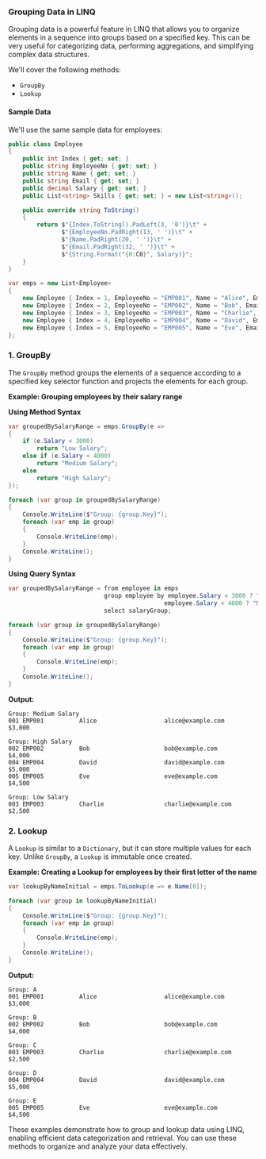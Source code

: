 ### Grouping Data in LINQ

Grouping data is a powerful feature in LINQ that allows you to organize elements in a sequence into groups based on a specified key. This can be very useful for categorizing data, performing aggregations, and simplifying complex data structures.

We'll cover the following methods:
- `GroupBy`
- `Lookup`

#### Sample Data

We'll use the same sample data for employees:

```csharp
public class Employee
{
    public int Index { get; set; }
    public string EmployeeNo { get; set; }
    public string Name { get; set; }
    public string Email { get; set; }
    public decimal Salary { get; set; }
    public List<string> Skills { get; set; } = new List<string>();

    public override string ToString()
    {
        return $"{Index.ToString().PadLeft(3, '0')}\t" +
               $"{EmployeeNo.PadRight(13, ' ')}\t" +
               $"{Name.PadRight(20, ' ')}\t" +
               $"{Email.PadRight(32, ' ')}\t" +
               $"{String.Format("{0:C0}", Salary)}";
    }
}

var emps = new List<Employee>
{
    new Employee { Index = 1, EmployeeNo = "EMP001", Name = "Alice", Email = "alice@example.com", Salary = 3000 },
    new Employee { Index = 2, EmployeeNo = "EMP002", Name = "Bob", Email = "bob@example.com", Salary = 4000 },
    new Employee { Index = 3, EmployeeNo = "EMP003", Name = "Charlie", Email = "charlie@example.com", Salary = 2500 },
    new Employee { Index = 4, EmployeeNo = "EMP004", Name = "David", Email = "david@example.com", Salary = 5000 },
    new Employee { Index = 5, EmployeeNo = "EMP005", Name = "Eve", Email = "eve@example.com", Salary = 4500 }
};
```

### 1. GroupBy

The `GroupBy` method groups the elements of a sequence according to a specified key selector function and projects the elements for each group.

**Example: Grouping employees by their salary range**

**Using Method Syntax**
```csharp
var groupedBySalaryRange = emps.GroupBy(e => 
{
    if (e.Salary < 3000)
        return "Low Salary";
    else if (e.Salary < 4000)
        return "Medium Salary";
    else
        return "High Salary";
});

foreach (var group in groupedBySalaryRange)
{
    Console.WriteLine($"Group: {group.Key}");
    foreach (var emp in group)
    {
        Console.WriteLine(emp);
    }
    Console.WriteLine();
}
```

**Using Query Syntax**
```csharp
var groupedBySalaryRange = from employee in emps
                           group employee by employee.Salary < 3000 ? "Low Salary" :
                                            employee.Salary < 4000 ? "Medium Salary" : "High Salary" into salaryGroup
                           select salaryGroup;

foreach (var group in groupedBySalaryRange)
{
    Console.WriteLine($"Group: {group.Key}");
    foreach (var emp in group)
    {
        Console.WriteLine(emp);
    }
    Console.WriteLine();
}
```

**Output:**
```
Group: Medium Salary
001	EMP001        	Alice               	alice@example.com                	$3,000

Group: High Salary
002	EMP002        	Bob                 	bob@example.com                  	$4,000
004	EMP004        	David               	david@example.com                	$5,000
005	EMP005        	Eve                 	eve@example.com                  	$4,500

Group: Low Salary
003	EMP003        	Charlie             	charlie@example.com              	$2,500
```

### 2. Lookup

A `Lookup` is similar to a `Dictionary`, but it can store multiple values for each key. Unlike `GroupBy`, a `Lookup` is immutable once created.

**Example: Creating a Lookup for employees by their first letter of the name**

```csharp
var lookupByNameInitial = emps.ToLookup(e => e.Name[0]);

foreach (var group in lookupByNameInitial)
{
    Console.WriteLine($"Group: {group.Key}");
    foreach (var emp in group)
    {
        Console.WriteLine(emp);
    }
    Console.WriteLine();
}
```

**Output:**
```
Group: A
001	EMP001        	Alice               	alice@example.com                	$3,000

Group: B
002	EMP002        	Bob                 	bob@example.com                  	$4,000

Group: C
003	EMP003        	Charlie             	charlie@example.com              	$2,500

Group: D
004	EMP004        	David               	david@example.com                	$5,000

Group: E
005	EMP005        	Eve                 	eve@example.com                  	$4,500
```

These examples demonstrate how to group and lookup data using LINQ, enabling efficient data categorization and retrieval. You can use these methods to organize and analyze your data effectively.
